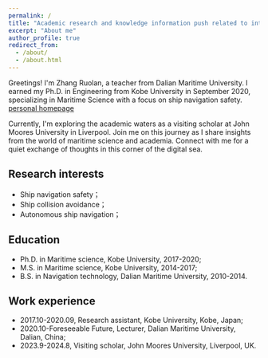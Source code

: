 ```yaml
---
permalink: /
title: "Academic research and knowledge information push related to intelligent shipping."
excerpt: "About me"
author_profile: true
redirect_from: 
  - /about/
  - /about.html
---
```


Greetings! I'm Zhang Ruolan, a teacher from Dalian Maritime University. I earned my Ph.D. in Engineering from Kobe University in September 2020, specializing in Maritime Science with a focus on ship navigation safety. [personal homepage](https://nvc.dlmu.edu.cn/info/1063/2428.htm)

Currently, I'm exploring the academic waters as a visiting scholar at John Moores University in Liverpool. Join me on this journey as I share insights from the world of maritime science and academia. Connect with me for a quiet exchange of thoughts in this corner of the digital sea.

## Research interests
  
  - Ship navigation safety；
  - Ship collision avoidance；
  - Autonomous ship navigation；

## Education

  - Ph.D. in Maritime science, Kobe University, 2017-2020;
  - M.S. in Maritime science, Kobe University, 2014-2017;
  - B.S. in Navigation technology, Dalian Maritime University, 2010-2014.

## Work experience

  - 2017.10-2020.09, Research assistant, Kobe University, Kobe, Japan;
  - 2020.10-Foreseeable Future, Lecturer, Dalian Maritime University, Dalian, China;
  - 2023.9-2024.8, Visiting scholar, John Moores University, Liverpool, UK.


